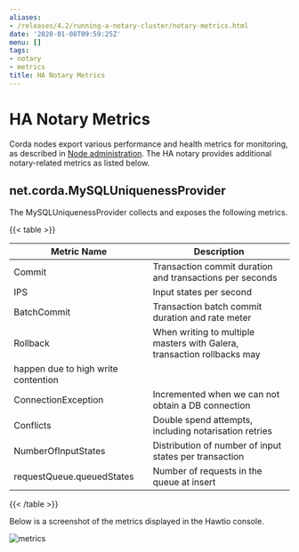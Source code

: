 ```yaml
---
aliases:
- /releases/4.2/running-a-notary-cluster/notary-metrics.html
date: '2020-01-08T09:59:25Z'
menu: []
tags:
- notary
- metrics
title: HA Notary Metrics
---
```



# HA Notary Metrics

Corda nodes export various performance and health metrics for monitoring, as
described in [Node administration](../node-administration.md). The HA notary provides additional
notary-related metrics as listed below.


## net.corda.MySQLUniquenessProvider

The MySQLUniquenessProvider collects and exposes the following metrics.


{{< table >}}

|Metric Name|Description|
|-----------------------------|------------------------------------------------------------------------------|
|Commit|Transaction commit duration and transactions per seconds|
|IPS|Input states per second|
|BatchCommit|Transaction batch commit duration and rate meter|
|Rollback|When writing to multiple masters with Galera, transaction rollbacks may
happen due to high write contention|
|ConnectionException|Incremented when we can not obtain a DB connection|
|Conflicts|Double spend attempts, including notarisation retries|
|NumberOfInputStates|Distribution of number of input states per transaction|
|requestQueue.queuedStates|Number of requests in the queue at insert|

{{< /table >}}

Below is a screenshot of the metrics displayed in the Hawtio console.

![metrics](running-a-notary-cluster/resources/metrics.png "metrics")
